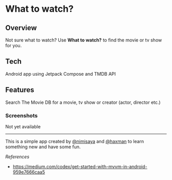 # What to watch?

## Overview

Not sure what to watch? Use **What to watch?** to find the movie or tv show for you. 

## Tech

Android app using Jetpack Compose and TMDB API

## Features

Search The Movie DB for a movie, tv show or creator (actor, director etc.)


### Screenshots

Not yet available

----

This is a simple app created by [@nimisaya](https://github.com/nimisaya) and [@haxman](https://github.com/haxman) to learn something new and have some fun.

_References_

- https://medium.com/codex/get-started-with-mvvm-in-android-959e7666caa5
